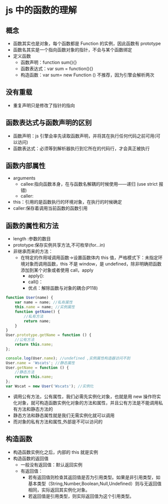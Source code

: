 # js 中的函数的理解

## 概念

-   函数其实也是对象，每个函数都是 Function 的实例，因此函数有 prototype
-   函数名其实是一个指向函数对象的指针，不会与某个函数绑定
-   定义函数
    -   函数声明：function sum(){}
    -   函数表达式：var sum = function(){}
    -   构造函数：var sum= new Function () 不推荐，因为引擎会解析两次

## 没有重载

-   重复声明只是修改了指针的指向

## 函数表达式与函数声明的区别

-   函数声明：js 引擎会率先读取函数声明，并将其在执行任何代码之前可用(可以访问)
-   函数表达式：必须等到解析器执行到它所在的代码行，才会真正被执行

## 函数内部属性

-   arguments
    -   callee:指向函数本身，在与函数名解耦的时候使用——递归 (use strict 报错)
    -   caller:
-   this：引用的是函数执行的环境对象，在执行的时候确定
-   caller:保存着调用当前函数的函数引用

## 函数的属性和方法

-   length :参数的数目
-   prototype:保存实例共享方法,不可枚举(for...in)
-   非继承而来的方法：
    -   在特定的作用域调用函数->设置函数体内 this 值，严格模式下：未指定环境对象而调用函数，this 不是 window，是 undefined，除非明确把函数添加到某个对象或者使用 call，apply
        -   apply():
        -   call()：
        -   优点：解除函数与对象的耦合(P118)

```js
function User(name) {
    var name = name; //私有属性
    this.name = name; //实例属性
    function getName() {
        //私有方法
        return name;
    }
}
User.prototype.getName = function () {
    //公有方法
    return this.name;
};

console.log(User.name); //undefined ,实例属性构造器访问不到
User.name = 'Wscats'; //静态属性
User.getName = function () {
    //静态方法
    return this.name;
};
var Wscat = new User('Wscats'); //实例化
```

-   调用公有方法，公有属性，我们必需先实例化对象，也就是用 new 操作符实化对象，就可构造函数实例化对象的方法和属性，并且公有方法是不能调用私有方法和静态方法的
-   静态方法和静态属性就是我们无需实例化就可以调用
-   而对象的私有方法和属性,外部是不可以访问的

## 构造函数

-   构造函数实例化之后，内部的 this 就是实例
-   构造函数的返回值
    -   一般没有返回值：默认返回实例
    -   有返回值：
        -   若有返回值则检查其返回值是否为引用类型。如果是非引用类型，如基本类型（String,Number,Boolean,Null,Undefined）则与无返回值相同，实际返回其实例化对象。
        -   若返回值是引用类型，则实际返回值为这个引用类型。
